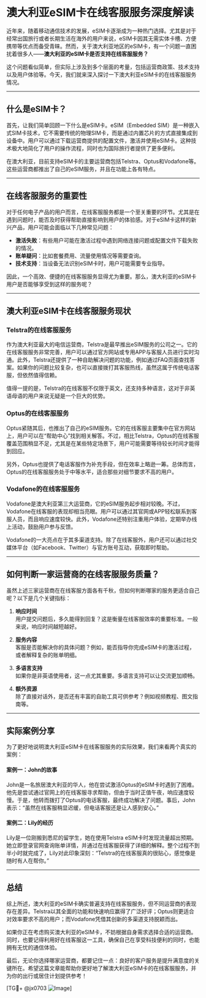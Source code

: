 # 澳大利亚eSIM卡在线客服服务深度解读

近年来，随着移动通信技术的发展，eSIM卡逐渐成为一种热门选择。尤其是对于经常出国旅行或者长期生活在海外的用户来说，eSIM卡因其无需实体卡槽、方便携带等优点而备受青睐。然而，关于澳大利亚地区的eSIM卡，有一个问题一直困扰着很多人——**澳大利亚的eSIM卡是否支持在线客服服务？**

这个问题看似简单，但实际上涉及到多个层面的考量，包括运营商政策、技术支持以及用户体验等。今天，我们就来深入探讨一下澳大利亚eSIM卡的在线客服服务情况。

---

## 什么是eSIM卡？

首先，让我们简单回顾一下什么是eSIM卡。eSIM（Embedded SIM）是一种嵌入式SIM卡技术，它不需要传统的物理SIM卡，而是通过内置芯片的方式直接集成到设备中。用户可以通过下载运营商提供的配置文件，激活并使用eSIM卡。这种技术极大地简化了用户的操作流程，同时也为国际旅行者提供了更多便利。

在澳大利亚，目前支持eSIM卡的主要运营商包括Telstra、Optus和Vodafone等。这些运营商都推出了自己的eSIM服务，并且在功能上各有特点。

---

## 在线客服服务的重要性

对于任何电子产品的用户而言，在线客服服务都是一个至关重要的环节。尤其是在遇到问题时，能否及时获得帮助直接影响到用户的体验感。对于eSIM卡这样的新兴产品，用户可能会面临以下几种常见问题：

- **激活失败**：有些用户可能在激活过程中遇到网络连接问题或配置文件下载失败的情况。
- **账单疑问**：比如套餐费用、流量使用情况等需要查询。
- **技术支持**：当设备无法识别eSIM卡时，用户可能需要专业指导。

因此，一个高效、便捷的在线客服服务显得尤为重要。那么，澳大利亚的eSIM卡用户是否能够享受到这样的服务呢？

---

## 澳大利亚eSIM卡在线客服服务现状

### Telstra的在线客服服务

作为澳大利亚最大的电信运营商，Telstra是最早推出eSIM服务的公司之一。它的在线客服服务非常完善，用户可以通过官方网站或专用APP与客服人员进行实时沟通。此外，Telstra还提供了一种自助解决问题的功能，例如通过FAQ页面查找答案。如果你的问题比较复杂，也可以直接拨打其客服热线，虽然这属于传统电话客服，但依然值得信赖。

值得一提的是，Telstra的在线客服不仅限于英文，还支持多种语言，这对于非英语母语的用户来说无疑是一个巨大的优势。

### Optus的在线客服服务

Optus紧随其后，也推出了自己的eSIM服务。它的在线客服主要集中在官方网站上，用户可以在“帮助中心”找到相关解答。不过，相比Telstra，Optus的在线客服覆盖范围稍显不足，尤其是在某些特定场景下，用户可能需要等待较长时间才能得到回应。

另外，Optus也提供了电话客服作为补充手段，但在效率上略逊一筹。总体而言，Optus的在线客服服务处于中等水平，适合那些对细节要求不高的用户。

### Vodafone的在线客服服务

Vodafone是澳大利亚第三大运营商，它的eSIM服务起步相对较晚。不过，Vodafone在线客服的表现却相当亮眼。用户可以通过其官网或APP轻松联系到客服人员，而且响应速度较快。此外，Vodafone还特别注重用户体验，定期举办线上活动，鼓励用户参与反馈。

Vodafone的一大亮点在于其多渠道支持。除了在线客服外，用户还可以通过社交媒体平台（如Facebook、Twitter）与官方账号互动，获取即时帮助。

---

## 如何判断一家运营商的在线客服服务质量？

虽然上述三家运营商在在线客服方面各有千秋，但如何判断哪家的服务更适合自己呢？以下是几个关键指标：

1. **响应时间**  
   用户提交问题后，多久能得到回复？这是衡量在线客服效率的重要标准。一般来说，响应时间越短越好。

2. **服务内容**  
   客服是否能解决你的具体问题？例如，能否指导你完成eSIM卡的激活过程，或者解释复杂的账单明细。

3. **多语言支持**  
   如果你是非英语使用者，这一点尤其重要。多语言支持可以让交流更加顺畅。

4. **额外资源**  
   除了直接对话外，是否还有丰富的自助工具可供参考？例如视频教程、图文指南等。

---

## 实际案例分享

为了更好地说明澳大利亚eSIM卡在线客服服务的实际效果，我们来看两个真实的案例：

#### 案例一：John的故事  
John是一名旅居澳大利亚的华人，他在尝试激活Optus的eSIM卡时遇到了困难。他先是尝试通过官网上的在线客服寻求帮助，但由于当时正值午夜，响应速度较慢。于是，他转而拨打了Optus的电话客服，最终成功解决了问题。事后，John表示：“虽然在线客服稍显迟缓，但电话客服还是让人感到安心。”

#### 案例二：Lily的经历  
Lily是一位刚搬到悉尼的留学生，她在使用Telstra eSIM卡时发现流量超出预期。她立即登录官网查询账单详情，并通过在线客服获得了详细的解释。整个过程不到半小时就完成了，Lily对此印象深刻：“Telstra的在线客服真的很贴心，感觉像是随时有人在帮你。”

---

## 总结

综上所述，澳大利亚的eSIM卡确实普遍支持在线客服服务，但不同运营商的表现存在差异。Telstra以其全面的功能和快速响应赢得了广泛好评；Optus则更适合对效率要求不高的用户；而Vodafone凭借其创新的多渠道支持脱颖而出。

如果你正在考虑购买澳大利亚的eSIM卡，不妨根据自身需求选择合适的运营商。同时，也要记得利用好在线客服这一工具，确保自己在享受科技便利的同时，也能拥有无忧的通信体验。

最后，无论你选择哪家运营商，都要记住一点：良好的客户服务是提升满意度的关键所在。希望这篇文章能帮助你更好地了解澳大利亚eSIM卡的在线客服服务，并为你的出行或居住计划提供参考！

[TG💪+ @jx0703 ![Image](https://github.com/user-attachments/assets/dbca1d08-cadb-493c-b0ec-ad6f7a83f270)]